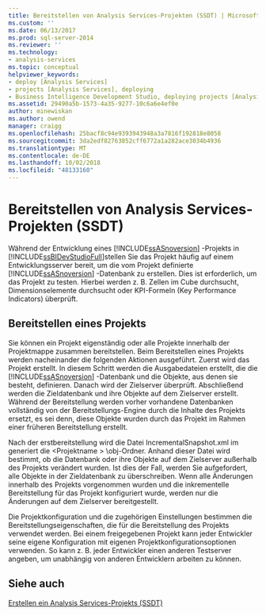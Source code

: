 ```yaml
---
title: Bereitstellen von Analysis Services-Projekten (SSDT) | Microsoft-Dokumentation
ms.custom: ''
ms.date: 06/13/2017
ms.prod: sql-server-2014
ms.reviewer: ''
ms.technology:
- analysis-services
ms.topic: conceptual
helpviewer_keywords:
- deploy [Analysis Services]
- projects [Analysis Services], deploying
- Business Intelligence Development Studio, deploying projects [Analysis Services]
ms.assetid: 29490a5b-1573-4a35-9277-10c6a6e4ef0e
author: minewiskan
ms.author: owend
manager: craigg
ms.openlocfilehash: 25bacf8c94e9393943948a3a7816f192818e8058
ms.sourcegitcommit: 3da2edf82763852cff6772a1a282ace3034b4936
ms.translationtype: MT
ms.contentlocale: de-DE
ms.lasthandoff: 10/02/2018
ms.locfileid: "48133160"
---
```

# <a name="deploy-analysis-services-projects-ssdt"></a>Bereitstellen von Analysis Services-Projekten (SSDT)
  Während der Entwicklung eines [!INCLUDE[ssASnoversion](../../includes/ssasnoversion-md.md)] -Projekts in [!INCLUDE[ssBIDevStudioFull](../../includes/ssbidevstudiofull-md.md)]stellen Sie das Projekt häufig auf einem Entwicklungsserver bereit, um die vom Projekt definierte [!INCLUDE[ssASnoversion](../../includes/ssasnoversion-md.md)] -Datenbank zu erstellen. Dies ist erforderlich, um das Projekt zu testen. Hierbei werden z. B. Zellen im Cube durchsucht, Dimensionselemente durchsucht oder KPI-Formeln (Key Performance Indicators) überprüft.  
  
## <a name="deploying-a-project"></a>Bereitstellen eines Projekts  
 Sie können ein Projekt eigenständig oder alle Projekte innerhalb der Projektmappe zusammen bereitstellen. Beim Bereitstellen eines Projekts werden nacheinander die folgenden Aktionen ausgeführt. Zuerst wird das Projekt erstellt. In diesem Schritt werden die Ausgabedateien erstellt, die die [!INCLUDE[ssASnoversion](../../includes/ssasnoversion-md.md)] -Datenbank und die Objekte, aus denen sie besteht, definieren. Danach wird der Zielserver überprüft. Abschließend werden die Zieldatenbank und ihre Objekte auf dem Zielserver erstellt. Während der Bereitstellung werden vorher vorhandene Datenbanken vollständig von der Bereitstellungs-Engine durch die Inhalte des Projekts ersetzt, es sei denn, diese Objekte wurden durch das Projekt im Rahmen einer früheren Bereitstellung erstellt.  
  
 Nach der erstbereitstellung wird die Datei IncrementalSnapshot.xml im generiert die \<Projektname > \obj-Ordner. Anhand dieser Datei wird bestimmt, ob die Datenbank oder ihre Objekte auf dem Zielserver außerhalb des Projekts verändert wurden. Ist dies der Fall, werden Sie aufgefordert, alle Objekte in der Zieldatenbank zu überschreiben. Wenn alle Änderungen innerhalb des Projekts vorgenommen wurden und die inkrementelle Bereitstellung für das Projekt konfiguriert wurde, werden nur die Änderungen auf dem Zielserver bereitgestellt.  
  
 Die Projektkonfiguration und die zugehörigen Einstellungen bestimmen die Bereitstellungseigenschaften, die für die Bereitstellung des Projekts verwendet werden. Bei einem freigegebenen Projekt kann jeder Entwickler seine eigene Konfiguration mit eigenen Projektkonfigurationsoptionen verwenden. So kann z. B. jeder Entwickler einen anderen Testserver angeben, um unabhängig von anderen Entwicklern arbeiten zu können.  
  
## <a name="see-also"></a>Siehe auch  
 [Erstellen ein Analysis Services-Projekts &#40;SSDT&#41;](create-an-analysis-services-project-ssdt.md)  
  
  

